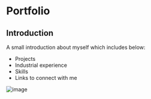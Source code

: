 # Portfolio
<h2> Introduction </h2>
<p> A small introduction about myself which includes below:</p>
<ul>
  <li>Projects</li>
  <li>Industrial experience</li>
  <li>Skills</li>
  <li>Links to connect with me</li>
</ul>

![image](https://user-images.githubusercontent.com/100779874/174293187-2222945d-b898-473a-b82b-6147db6cef6d.png)

